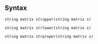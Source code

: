 ## Syntax

`string matrix strupper(string matrix s)`

`string matrix strlower(string matrix s)`

`string matrix strproper(string matrix s)`
